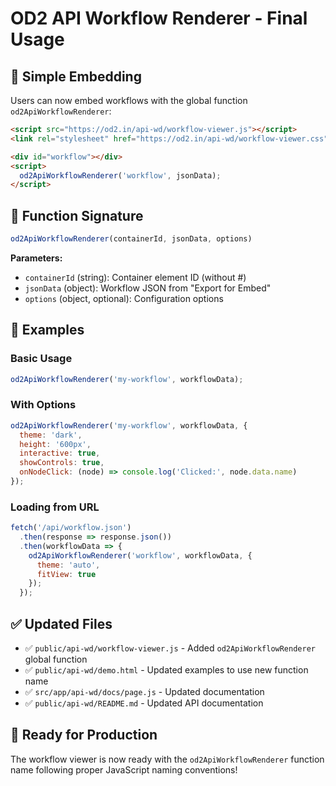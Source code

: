 # OD2 API Workflow Renderer - Final Usage

## 🎯 Simple Embedding

Users can now embed workflows with the global function `od2ApiWorkflowRenderer`:

```html
<script src="https://od2.in/api-wd/workflow-viewer.js"></script>
<link rel="stylesheet" href="https://od2.in/api-wd/workflow-viewer.css">

<div id="workflow"></div>
<script>
  od2ApiWorkflowRenderer('workflow', jsonData);
</script>
```

## 📝 Function Signature

```javascript
od2ApiWorkflowRenderer(containerId, jsonData, options)
```

**Parameters:**
- `containerId` (string): Container element ID (without #)
- `jsonData` (object): Workflow JSON from "Export for Embed"
- `options` (object, optional): Configuration options

## 🎨 Examples

### Basic Usage
```javascript
od2ApiWorkflowRenderer('my-workflow', workflowData);
```

### With Options
```javascript
od2ApiWorkflowRenderer('my-workflow', workflowData, {
  theme: 'dark',
  height: '600px',
  interactive: true,
  showControls: true,
  onNodeClick: (node) => console.log('Clicked:', node.data.name)
});
```

### Loading from URL
```javascript
fetch('/api/workflow.json')
  .then(response => response.json())
  .then(workflowData => {
    od2ApiWorkflowRenderer('workflow', workflowData, {
      theme: 'auto',
      fitView: true
    });
  });
```

## ✅ Updated Files

- ✅ `public/api-wd/workflow-viewer.js` - Added `od2ApiWorkflowRenderer` global function
- ✅ `public/api-wd/demo.html` - Updated examples to use new function name
- ✅ `src/app/api-wd/docs/page.js` - Updated documentation
- ✅ `public/api-wd/README.md` - Updated API documentation

## 🚀 Ready for Production

The workflow viewer is now ready with the `od2ApiWorkflowRenderer` function name following proper JavaScript naming conventions!
